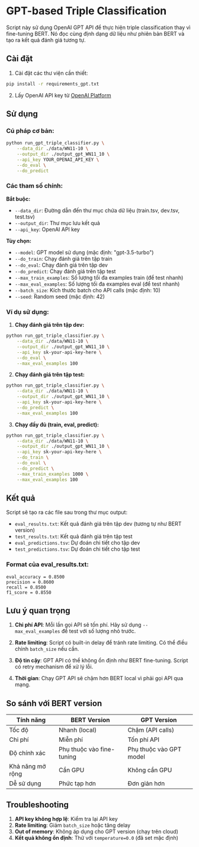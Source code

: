 # GPT-based Triple Classification

Script này sử dụng OpenAI GPT API để thực hiện triple classification thay vì fine-tuning BERT. Nó đọc cùng định dạng dữ liệu như phiên bản BERT và tạo ra kết quả đánh giá tương tự.

## Cài đặt

1. Cài đặt các thư viện cần thiết:
```bash
pip install -r requirements_gpt.txt
```

2. Lấy OpenAI API key từ [OpenAI Platform](https://platform.openai.com/api-keys)

## Sử dụng

### Cú pháp cơ bản:
```bash
python run_gpt_triple_classifier.py \
    --data_dir ./data/WN11-10 \
    --output_dir ./output_gpt_WN11_10 \
    --api_key YOUR_OPENAI_API_KEY \
    --do_eval \
    --do_predict
```

### Các tham số chính:

**Bắt buộc:**
- `--data_dir`: Đường dẫn đến thư mục chứa dữ liệu (train.tsv, dev.tsv, test.tsv)
- `--output_dir`: Thư mục lưu kết quả
- `--api_key`: OpenAI API key

**Tùy chọn:**
- `--model`: GPT model sử dụng (mặc định: "gpt-3.5-turbo")
- `--do_train`: Chạy đánh giá trên tập train
- `--do_eval`: Chạy đánh giá trên tập dev
- `--do_predict`: Chạy đánh giá trên tập test
- `--max_train_examples`: Số lượng tối đa examples train (để test nhanh)
- `--max_eval_examples`: Số lượng tối đa examples eval (để test nhanh)
- `--batch_size`: Kích thước batch cho API calls (mặc định: 10)
- `--seed`: Random seed (mặc định: 42)

### Ví dụ sử dụng:

1. **Chạy đánh giá trên tập dev:**
```bash
python run_gpt_triple_classifier.py \
    --data_dir ./data/WN11-10 \
    --output_dir ./output_gpt_WN11_10 \
    --api_key sk-your-api-key-here \
    --do_eval \
    --max_eval_examples 100
```

2. **Chạy đánh giá trên tập test:**
```bash
python run_gpt_triple_classifier.py \
    --data_dir ./data/WN11-10 \
    --output_dir ./output_gpt_WN11_10 \
    --api_key sk-your-api-key-here \
    --do_predict \
    --max_eval_examples 100
```

3. **Chạy đầy đủ (train, eval, predict):**
```bash
python run_gpt_triple_classifier.py \
    --data_dir ./data/WN11-10 \
    --output_dir ./output_gpt_WN11_10 \
    --api_key sk-your-api-key-here \
    --do_train \
    --do_eval \
    --do_predict \
    --max_train_examples 1000 \
    --max_eval_examples 100
```

## Kết quả

Script sẽ tạo ra các file sau trong thư mục output:

- `eval_results.txt`: Kết quả đánh giá trên tập dev (tương tự như BERT version)
- `test_results.txt`: Kết quả đánh giá trên tập test
- `eval_predictions.tsv`: Dự đoán chi tiết cho tập dev
- `test_predictions.tsv`: Dự đoán chi tiết cho tập test

### Format của eval_results.txt:
```
eval_accuracy = 0.8500
precision = 0.8600
recall = 0.8500
f1_score = 0.8550
```

## Lưu ý quan trọng

1. **Chi phí API**: Mỗi lần gọi API sẽ tốn phí. Hãy sử dụng `--max_eval_examples` để test với số lượng nhỏ trước.

2. **Rate limiting**: Script có built-in delay để tránh rate limiting. Có thể điều chỉnh `batch_size` nếu cần.

3. **Độ tin cậy**: GPT API có thể không ổn định như BERT fine-tuning. Script có retry mechanism để xử lý lỗi.

4. **Thời gian**: Chạy GPT API sẽ chậm hơn BERT local vì phải gọi API qua mạng.

## So sánh với BERT version

| Tính năng | BERT Version | GPT Version |
|-----------|--------------|-------------|
| Tốc độ | Nhanh (local) | Chậm (API calls) |
| Chi phí | Miễn phí | Tốn phí API |
| Độ chính xác | Phụ thuộc vào fine-tuning | Phụ thuộc vào GPT model |
| Khả năng mở rộng | Cần GPU | Không cần GPU |
| Dễ sử dụng | Phức tạp hơn | Đơn giản hơn |

## Troubleshooting

1. **API key không hợp lệ**: Kiểm tra lại API key
2. **Rate limiting**: Giảm `batch_size` hoặc tăng delay
3. **Out of memory**: Không áp dụng cho GPT version (chạy trên cloud)
4. **Kết quả không ổn định**: Thử với `temperature=0.0` (đã set mặc định) 
